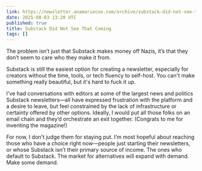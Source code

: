 ```yaml
---
link: https://newsletter.anamariecox.com/archive/substack-did-not-see-that-coming/
date: 2025-08-03 13:20 UTC
published: true
title: Substack Did Not See That Coming
tags: []
---
```


The problem isn’t just that Substack makes money off Nazis, it’s that they don’t seem to care who they make it from.

Substack is still the easiest option for creating a newsletter, especially for creators without the time, tools, or tech fluency to self-host. You can't make something really beautiful, but it's hard to fuck it up.

I've had conversations with editors at some of the largest news and politics Substack newsletters—all have expressed frustration with the platform and a desire to leave, but feel constrained by the lack of infrastructure or certainty offered by other options. Ideally, I would put all those folks on an email chain and they’d orchestrate an exit together. (Congrats to me for inventing the magazine!)

For now, I don’t judge them for staying put. I’m most hopeful about reaching those who have a choice right now—people just starting their newsletters, or whose Substack isn’t their primary source of income. The ones who default to Substack. The market for alternatives will expand with demand. Make some demand.
